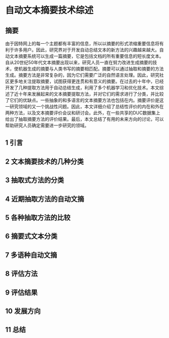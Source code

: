 # 自动文本摘要技术综述

## 摘要

由于因特网上的每一个主题都有丰富的信息，所以以摘要的形式浓缩重要信息将有利于许多用户。因此，研究界对于开发自动总结文本的新方法的兴趣越来越大。自动文本摘要系统可以生成一篇摘要，它是包括文档的所有重要信息的短长度文本。自从20世纪50年代文本摘要出现以来，研究人员一直在努力改进生成摘要的技术，使机器生成的摘要与人类书写的摘要相匹配。摘要可以通过抽取和摘要的方法生成。摘要方法是非常复杂的，因为它们需要广泛的自然语言处理。因此，研究社区更多地关注提取摘要，试图获得更连贯和有意义的摘要。在过去的十年中，已经开发了几种提取方法用于自动总结生成，利用了多个机器学习和优化技术。本文综述了近十年来发展起来的文本摘要提取方法，并对它们的需求进行了分类，并比较了它们的优缺点。一些抽象的和多语言的文本摘要方法也包括在内。摘要评价是这一研究领域的又一个挑战性问题。因此，本文详细介绍了总结性评价的内在和外在两种方法，以及文本摘要评价会议和研讨会。此外，在一些共享的DUC数据集上给出了抽取摘要方法的评价结果。最后，本文总结了有用的未来方向的讨论，可以帮助研究人员确定需要进一步研究的领域。

## 1 引言

## 2 文本摘要技术的几种分类

## 3 抽取式方法的分类

## 4 近期抽取方法的自动文摘

## 5 各种抽取方法的比较

## 6 摘要式文本分类

## 7 多语种自动文摘

## 8 评估方法

## 9 评估结果

## 10 发展方向

## 11 总结